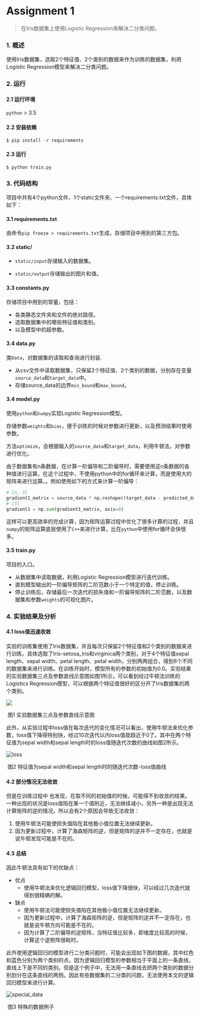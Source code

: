 # Assignment 1

> 在Iris数据集上使用Logistic Regression来解决二分类问题。



### 1. 概述

使用Iris数据集，选取2个特征值、2个类别的数据来作为训练的数据集，利用Logistic Regression模型来解决二分类问题。



### 2. 运行

#### 2.1 运行环境

`python` > 3.5

#### 2.2 安装依赖

```shell
$ pip install -r requirements
```

#### 2.3 运行

```shell
$ python train.py
```



### 3. 代码结构

项目中共有4个python文件、1个static文件夹、一个requirements.txt文件，具体如下：

#### 3.1 requirements.txt

由命令`pip freeze > requirements.txt`生成，存储项目中用到的第三方包。

#### 3.2 static/

- `static/input`存储输入的数据集。


- `static/output`存储输出的图片和值。

#### 3.3 constants.py

存储项目中用到的常量，包括：

- 各类静态文件夹和文件的绝对路径。
- 选取数据集中的哪些特征值和类别。
- 以及模型中的超参数。

#### 3.4 data.py

类`Data`，对数据集的读取和查询进行封装.

- 从csv文件中读取数据集，只保留2个特征值、2个类别的数据，分别存在变量`source_data`和`target_data`中。
- 存储source_data的边界`min_bound`和`max_bound`。

#### 3.4 model.py

使用`python`和`numpy`实现Logistic Regression模型。

存储参数`weights`和`bias`，便于训练的时候对参数进行更新，以及预测结果时使用参数。

方法`optimize`，会根据输入的`source_data`和`target_data`，利用牛顿法，对参数进行优化。

由于数据集有n条数据，在计算一阶偏导和二阶偏导时，需要使用这n条数据的各种值进行运算。在这个过程中，不使用python中的for循环来计算，而是使用大的矩阵来进行运算。。例如使用如下的方式来计算一阶偏导：

```python
# [n, 3]
gradient1_matrix = source_data * np.reshape((target_data - predicted_data), (-1, 1))
# [3]
gradient1 = np.sum(gradient1_matrix, axis=0)
```

这样可以更高效率的完成计算，因为矩阵运算过程中优化了很多计算的过程，并且`numpy`的矩阵运算底层使用了`C++`来进行计算，比在`python`中使用for循环会快很多。

#### 3.5 train.py

项目的入口。

- 从数据集中读取数据，利用Logistic Regression模型进行迭代训练。
- 直到模型输出的一阶偏导矩阵的二阶范数小于一个特定的值，停止训练。
- 停止训练后，存储最后一次迭代的损失值和一阶偏导矩阵的二阶范数，以及数据集和参数`weights`的可视化图片。




### 4. 实验结果及分析

#### 4.1 loss值迅速收敛

实验的训练集使用了Iris数据集，并且每次只保留2个特征值和2个类别的数据来进行训练。具体选取了Iris-setosa_Iris和virginica两个类别，对于4个特征值sepal length、sepal width、petal length、petal width，分别两两组合，得到6个不同的数据集来进行训练。在训练开始时，模型所有的参数的初始值为0.0。实验结果的实验数据集三点及参数直线示意图如图1所示，可以看到经过牛顿法训练的Logistics Regression模型，可以根据两个特征值很好的区分开了Iris数据集的两个类别。

![](./static/all_results.png)

​			 					图1 实验数据集三点及参数直线示意图

此外，从实验过程中loss值在每次迭代的变化情况可以看出，使用牛顿法来优化参数，loss值下降得特别快，经过10次迭代以内loss值就趋近于0了。其中在两个特征值为sepal width和sepal length时的loss值随迭代次数的曲线如图2所示。

![loss](./static/output/Iris-setosa_Iris-virginica_0_1/loss.png)

​                                   图2 特征值为sepal width和sepal length时的随迭代次数-loss值曲线

#### 4.2 部分情况无法收敛

但是在训练过程中 也发现，在取不同的初始值的时候，可能得不到收敛的结果。一种出现的状况是loss值陷在某一个值附近，无法继续减小，另外一种是出现无法计算矩阵的逆的情况。所以会有2个原因会导致无法收敛：

1. 使用牛顿法可能使损失值陷在其他极小值位置无法继续更新。
2. 因为更新过程中，计算了海森矩阵的逆，但是矩阵的逆并不一定存在，也就是说牛顿发现可能是不在的。

#### 4.3 总结

因此牛顿法具有如下的优缺点：

- 优点
  - 使用牛顿法来优化逻辑回归模型，loss值下降很快，可以经过几次迭代就得到很精确的解。
- 缺点
  - 使用牛顿法可能使损失值陷在其他极小值位置无法继续更新。
  - 因为更新过程中，计算了海森矩阵的逆，但是矩阵的逆并不一定存在，也就是说牛顿方向可能是不在的。
  - 因为计算了二阶偏导的逆矩阵，当特征值比较多，即维度比较高的时候，计算这个逆矩阵很耗时。

此外使用逻辑回归的模型进行二分类问题时，可能会出现如下图的数据，其中红色和蓝色分别为两个类别的点。因为逻辑回归模型的参数相当于平面上的一条直线，直线上下是不同的类别。但是这个例子中，无法用一条直线去把两个类别的数据分别划分在这条直线的两侧。因此有些数据集的二分类的问题，无法使用本文的逻辑回归模型来进行计算。

![special_data](./static/special_data.png)

​										图3 特殊的数据例子